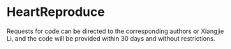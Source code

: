 # HeartReproduce

Requests for code can be directed to the corresponding authors or Xiangjie Li, and the code will be provided within 30 days and without restrictions.
